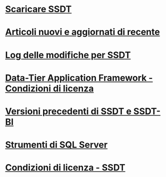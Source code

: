 # [Scaricare SSDT](download-sql-server-data-tools-ssdt.md)
# [Articoli nuovi e aggiornati di recente](new-updated-ssdt.md)
# [Log delle modifiche per SSDT](changelog-for-sql-server-data-tools-ssdt.md)
# [Data-Tier Application Framework - Condizioni di licenza](data-tier-application-framework-license-terms.md)
# [Versioni precedenti di SSDT e SSDT-BI](previous-releases-of-sql-server-data-tools-ssdt-and-ssdt-bi.md)
# [Strumenti di SQL Server](sql-server-tools.md)
# [Condizioni di licenza - SSDT](sql-server-data-tools-license-terms.md)
